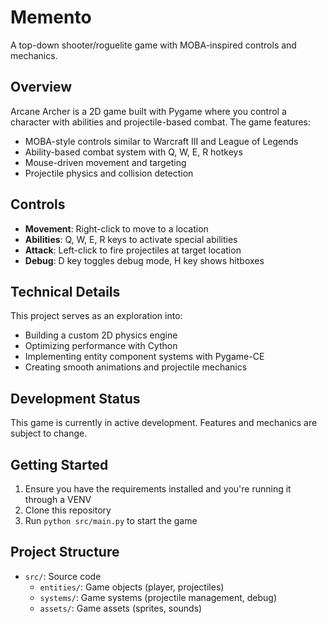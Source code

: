 # Memento

A top-down shooter/roguelite game with MOBA-inspired controls and mechanics.

## Overview

Arcane Archer is a 2D game built with Pygame where you control a character with abilities and projectile-based combat. The game features:

- MOBA-style controls similar to Warcraft III and League of Legends
- Ability-based combat system with Q, W, E, R hotkeys
- Mouse-driven movement and targeting
- Projectile physics and collision detection

## Controls

- **Movement**: Right-click to move to a location
- **Abilities**: Q, W, E, R keys to activate special abilities
- **Attack**: Left-click to fire projectiles at target location
- **Debug**: D key toggles debug mode, H key shows hitboxes

## Technical Details

This project serves as an exploration into:
- Building a custom 2D physics engine
- Optimizing performance with Cython
- Implementing entity component systems with Pygame-CE
- Creating smooth animations and projectile mechanics

## Development Status

This game is currently in active development. Features and mechanics are subject to change.

## Getting Started

1. Ensure you have the requirements installed and you're running it through a VENV
2. Clone this repository
3. Run `python src/main.py` to start the game

## Project Structure

- `src/`: Source code
  - `entities/`: Game objects (player, projectiles)
  - `systems/`: Game systems (projectile management, debug)
  - `assets/`: Game assets (sprites, sounds)